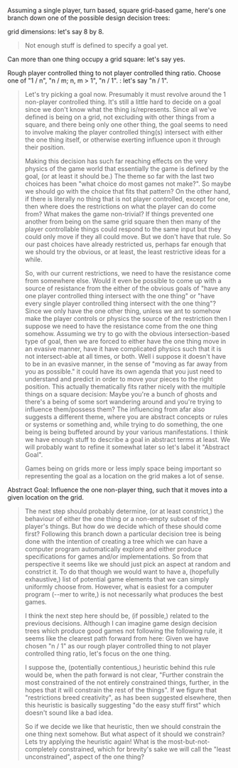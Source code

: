 Assuming a single player, turn based, square grid-based game, here's one branch down one of the possible design decision trees:

grid dimensions: let's say 8 by 8.

> Not enough stuff is defined to specify a goal yet.

Can more than one thing occupy a grid square: let's say yes.

Rough player controlled thing to not player controlled thing ratio. Choose one of "1 / n", "n / m; n, m > 1", "n / 1". : let's say "n / 1".


> Let's try picking a goal now. Presumably it must revolve around the 1 non-player controlled thing. It's still a little hard to decide on a goal since we don't know what the thing is/represents. Since all we've defined is being on a grid, not excluding with other things from a square, and there being only one other thing, the goal seems to need to involve making the player controlled thing(s) intersect with either the one thing itself, or otherwise exerting influence upon it through their position. 
>
> Making this decision has such far reaching effects on the very physics of the game world that essentially the game is defined by the goal, (or at least it should be.) The theme so far with the last two choices has been "what choice do most games not make?". So maybe we should go with the choice that fits that pattern? On the other hand, if there is literally no thing that is not player controlled, except for one, then where does the restrictions on what the player can do come from? What makes the game non-trivial? If things prevented one another from being on the same grid square then then many of the player controllable things could respond to the same input but they could only move if they all could move. But we don't have that rule. So our past choices have already restricted us, perhaps far enough that we should try the obvious, or at least, the least restrictive ideas for a while. 
>
> So, with our current restrictions, we need to have the resistance come from somewhere else. Would it even be possible to come up with a source of resistance from the either of the obvious goals of "have any one player controlled thing intersect with the one thing" or "have every single player controlled thing intersect with the one thing"? Since we only have the one other thing, unless we ant to somehow make the player controls or physics the source of the restriction then I suppose we need to have the resistance come from the one thing somehow. Assuming we try to go with the obvious intersection-based type of goal, then we are forced to either have the one thing move in an evasive manner, have it have complicated physics such that it is not intersect-able at all times, or both. Well i suppose it doesn't have to be in an evasive manner, in the sense of "moving as far away from you as possible." it could have its own agenda that you just need to understand and predict in order to move your pieces to the right position. This actually thematically fits rather nicely with the multiple things on a square decision: Maybe you're a bunch of ghosts and there's a being of some sort wandering around and you're trying to influence them/possess them? The influencing from afar also suggests a different theme, where you are abstract concepts or rules or systems or something and, while trying to do something, the one being is being buffeted around by your various manifestations. I think we have enough stuff to describe a goal in abstract terms at least. We will probably want to refine it somewhat later so let's label it "Abstract Goal". 
>
> Games being on grids more or less imply space being important so representing the goal as a location on the grid makes a lot of sense.


Abstract Goal: Influence the one non-player thing, such that it moves into a given location on the grid.


> The next step should probably determine, (or at least constrict,) the behaviour of either the one thing or a non-empty subset of the player's things. But how do we decide which of these should come first? Following this branch down a particular decision tree is being done with the intention of creating a tree which we can have a computer program automatically explore and either produce specifications for games and/or implementations. So from that perspective it seems like we should just pick an aspect  at random and constrict it. To do that though we would want to have a, (hopefully exhaustive,) list of potential game elements that we can simply uniformly choose from. However, what is easiest for a computer program (--mer to write,) is not necessarily what produces the best games.
>
> I think the next step here should be, (if possible,) related to the previous decisions. Although I can imagine game design decision trees which produce good games not following the following rule, it seems like the clearest path forward from here: Given we have chosen "n / 1" as our rough player controlled thing to not player controlled thing ratio, let's focus on the one thing.
>
> I suppose the, (potentially contentious,) heuristic behind this rule would be, when the path forward is not clear, "Further constrain the most constrained of the not entirely constrained things, further, in the hopes that it will constrain the rest of the things". If we figure that "restrictions breed creativity", as has been suggested elsewhere, then this heuristic is basically suggesting "do the easy stuff first" which doesn't sound like a bad idea.
>
> So if we decide we like that heuristic, then we should constrain the one thing next somehow. But what aspect of it should we constrain? Lets try applying the heuristic again! What is the most-but-not-completely constrained, which for brevity's sake we will call the "least unconstrained", aspect of the one thing?
